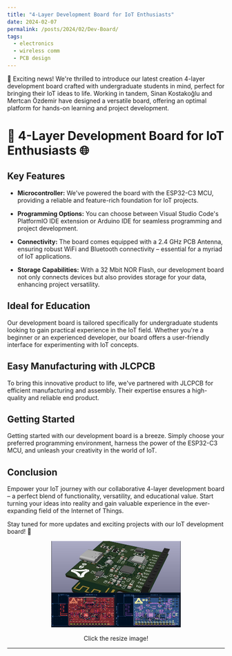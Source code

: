 ```yaml
---
title: "4-Layer Development Board for IoT Enthusiasts"
date: 2024-02-07
permalink: /posts/2024/02/Dev-Board/
tags:
  - electronics
  - wireless comm
  - PCB design
---
```


🚀 Exciting news! We're thrilled to introduce our latest creation 4-layer development board crafted with undergraduate students in mind, perfect for bringing their IoT ideas to life. Working in tandem, Sinan Kostakoğlu and Mertcan Özdemir have designed a versatile board, offering an optimal platform for hands-on learning and project development.


# 🚀 4-Layer Development Board for IoT Enthusiasts 🌐

## Key Features

- **Microcontroller:** We've powered the board with the ESP32-C3 MCU, providing a reliable and feature-rich foundation for IoT projects.

- **Programming Options:** You can choose between Visual Studio Code's PlatformIO IDE extension or Arduino IDE for seamless programming and project development.

- **Connectivity:** The board comes equipped with a 2.4 GHz PCB Antenna, ensuring robust WiFi and Bluetooth connectivity – essential for a myriad of IoT applications.

- **Storage Capabilities:** With a 32 Mbit NOR Flash, our development board not only connects devices but also provides storage for your data, enhancing project versatility.

## Ideal for Education

Our development board is tailored specifically for undergraduate students looking to gain practical experience in the IoT field. Whether you're a beginner or an experienced developer, our board offers a user-friendly interface for experimenting with IoT concepts.

## Easy Manufacturing with JLCPCB

To bring this innovative product to life, we've partnered with JLCPCB for efficient manufacturing and assembly. Their expertise ensures a high-quality and reliable end product.

## Getting Started

Getting started with our development board is a breeze. Simply choose your preferred programming environment, harness the power of the ESP32-C3 MCU, and unleash your creativity in the world of IoT.

## Conclusion

Empower your IoT journey with our collaborative 4-layer development board – a perfect blend of functionality, versatility, and educational value. Start turning your ideas into reality and gain valuable experience in the ever-expanding field of the Internet of Things.

Stay tuned for more updates and exciting projects with our IoT development board! 🎉


<body>

<p align="center"><img id="clickableImage" src="/images/pcb.png" width="300" height="200" alt="Click me to resize" onclick="changeSize()"></p>

<script>
  function changeSize() {
    var image = document.getElementById("clickableImage");
    
    // Check the current size and toggle to the new size
    if (image.style.transform === "scale(1)") {
      image.style.transform = "scale(2)";
    } else {
      image.style.transform = "scale(1)";
    }
  }
</script>
</body>
<center>Click the resize image!</center>


------